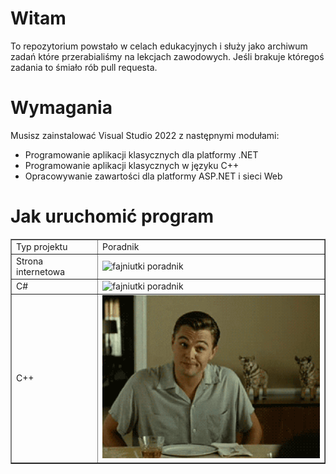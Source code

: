 # Witam 
<p>To repozytorium powstało w celach edukacyjnych i służy jako archiwum zadań które przerabialiśmy na lekcjach zawodowych. Jeśli brakuje któregoś zadania to śmiało rób pull requesta.</p>

# Wymagania
Musisz zainstalować Visual Studio 2022 z następnymi modułami:
* Programowanie aplikacji klasycznych dla platformy .NET
* Programowanie aplikacji klasycznych w języku C++
* Opracowywanie zawartości dla platformy ASP.NET i sieci Web

# Jak uruchomić program
<table border="1px solid black">
    <tr>
        <td>Typ projektu</td>
        <td>Poradnik</td>
    </tr>
    <tr>
        <td>Strona internetowa</td>
        <td>
            <img src="docs/img/launch-web.gif" alt="fajniutki poradnik" width="360px">
        </td>
    </tr>
    <tr>
        <td>C#</td>
        <td>
            <img src="docs/img/launch-csharp.gif" alt="fajniutki poradnik" width="360px">
        </td>
    </tr>
    <tr>
        <td>C++</td>
        <td>
            <img src="docs/img/launch-cpp.gif" alt="fajniutki poradnik" width="360px">
        </td>
    </tr>
</table>